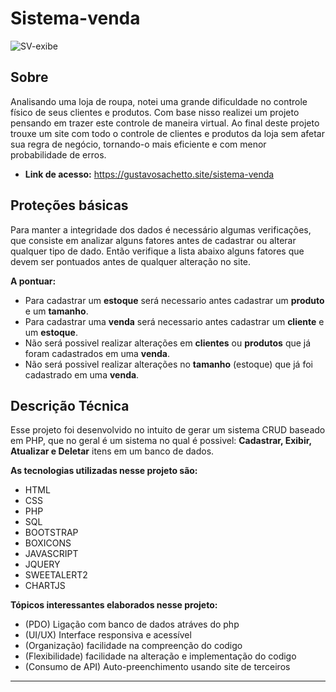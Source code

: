 # Sistema-venda
![SV-exibe](https://github.com/GustavoSachetto/Sistema-venda/assets/136517074/ea2b0e9d-8ee3-4887-aba4-340d770532f4)

## Sobre 
Analisando uma loja de roupa, notei uma grande dificuldade no controle físico de seus clientes e produtos. Com base nisso realizei um projeto pensando em trazer este controle de maneira virtual. Ao final deste projeto trouxe um site com todo o controle de clientes e produtos da loja sem afetar sua regra de negócio, tornando-o mais eficiente e com menor probabilidade de erros.

* __Link de acesso:__ https://gustavosachetto.site/sistema-venda

## Proteções básicas
Para manter a integridade dos dados é necessário algumas verificações, que consiste em analizar alguns fatores antes de cadastrar ou alterar qualquer tipo de dado. Então verifique a lista abaixo alguns fatores que devem ser pontuados antes de qualquer alteração no site.

__A pontuar:__
* Para cadastrar um __estoque__ será necessario antes cadastrar um __produto__ e um __tamanho__.
* Para cadastrar uma __venda__ será necessario antes cadastrar um __cliente__ e um __estoque__.
* Não será possivel realizar alterações em __clientes__ ou __produtos__ que já foram cadastrados em uma __venda__.
* Não será possivel realizar alterações no __tamanho__ (estoque) que já foi cadastrado em uma __venda__.

## Descrição Técnica
Esse projeto foi desenvolvido no intuito de gerar um sistema CRUD baseado em PHP, que no geral é um sistema no qual é possivel: __Cadastrar, Exibir, Atualizar e Deletar__ itens em um banco de dados.

__As tecnologias utilizadas nesse projeto são:__
* HTML
* CSS
* PHP
* SQL
* BOOTSTRAP
* BOXICONS
* JAVASCRIPT
* JQUERY
* SWEETALERT2
* CHARTJS

__Tópicos interessantes elaborados nesse projeto:__
* (PDO) Ligação com banco de dados atráves do php
* (UI/UX) Interface responsiva e acessível
* (Organização) facilidade na compreenção do codigo
* (Flexibilidade) facilidade na alteração e implementação do codigo
* (Consumo de API) Auto-preenchimento usando site de terceiros

*************************
